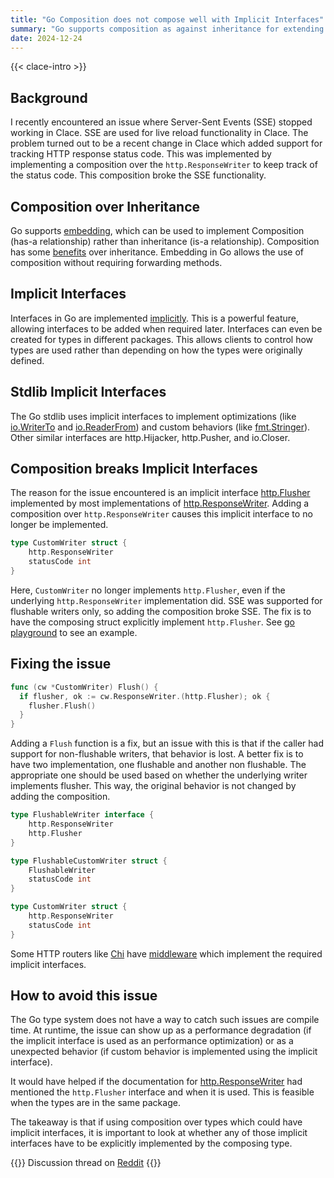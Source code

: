 ```yaml
---
title: "Go Composition does not compose well with Implicit Interfaces"
summary: "Go supports composition as against inheritance for extending behavior. Composition can break code which uses implicit interfaces."
date: 2024-12-24
---
```


{{< clace-intro >}}

## Background

I recently encountered an issue where Server-Sent Events (SSE) stopped working in Clace. SSE are used for live reload functionality in Clace. The problem turned out to be a recent change in Clace which added support for tracking HTTP response status code. This was implemented by implementing a composition over the `http.ResponseWriter` to keep track of the status code. This composition broke the SSE functionality.

## Composition over Inheritance

Go supports [embedding](https://go.dev/doc/effective_go#embedding), which can be used to implement Composition (has-a relationship) rather than inheritance (is-a relationship). Composition has some [benefits](https://en.wikipedia.org/wiki/Composition_over_inheritance#Benefits) over inheritance. Embedding in Go allows the use of composition without requiring forwarding methods.

## Implicit Interfaces

Interfaces in Go are implemented [implicitly](https://go.dev/tour/methods/10). This is a powerful feature, allowing interfaces to be added when required later. Interfaces can even be created for types in different packages. This allows clients to control how types are used rather than depending on how the types were originally defined.

## Stdlib Implicit Interfaces

The Go stdlib uses implicit interfaces to implement optimizations (like [io.WriterTo](https://pkg.go.dev/io#WriterTo) and [io.ReaderFrom](https://pkg.go.dev/io#ReaderFrom)) and custom behaviors (like [fmt.Stringer](https://pkg.go.dev/fmt#Stringer)). Other similar interfaces are http.Hijacker, http.Pusher, and io.Closer.

## Composition breaks Implicit Interfaces

The reason for the issue encountered is an implicit interface [http.Flusher](https://pkg.go.dev/net/http#Flusher) implemented by most implementations of [http.ResponseWriter](https://pkg.go.dev/net/http#ResponseWriter). Adding a composition over `http.ResponseWriter` causes this implicit interface to no longer be implemented.

```go
type CustomWriter struct {
	http.ResponseWriter
	statusCode int
}
```

Here, `CustomWriter` no longer implements `http.Flusher`, even if the underlying `http.ResponseWriter` implementation did. SSE was supported for flushable writers only, so adding the composition broke SSE. The fix is to have the composing struct explicitly implement `http.Flusher`. See [go playground](https://go.dev/play/p/IQ4qtCzjaTC) to see an example.

## Fixing the issue

```go
func (cw *CustomWriter) Flush() {
  if flusher, ok := cw.ResponseWriter.(http.Flusher); ok {
    flusher.Flush()
  }
}
```

Adding a `Flush` function is a fix, but an issue with this is that if the caller had support for non-flushable writers, that behavior is lost. A better fix is to have two implementation, one flushable and another non flushable. The appropriate one should be used based on whether the underlying writer implements flusher. This way, the original behavior is not changed by adding the composition.

```go
type FlushableWriter interface {
	http.ResponseWriter
	http.Flusher
}

type FlushableCustomWriter struct {
	FlushableWriter
	statusCode int
}

type CustomWriter struct {
	http.ResponseWriter
	statusCode int
}
```

Some HTTP routers like [Chi](https://go-chi.io/#/README) have [middleware](https://pkg.go.dev/github.com/go-chi/chi/middleware#NewWrapResponseWriter) which implement the required implicit interfaces.

## How to avoid this issue

The Go type system does not have a way to catch such issues are compile time. At runtime, the issue can show up as a performance degradation (if the implicit interface is used as an performance optimization) or as a unexpected behavior (if custom behavior is implemented using the implicit interface).

It would have helped if the documentation for [http.ResponseWriter](https://pkg.go.dev/net/http#ResponseWriter) had mentioned the `http.Flusher` interface and when it is used. This is feasible when the types are in the same package.

The takeaway is that if using composition over types which could have implicit interfaces, it is important to look at whether any of those implicit interfaces have to be explicitly implemented by the composing type.

{{<callout emoji="💬" >}}
Discussion thread on [Reddit](https://www.reddit.com/r/golang/comments/1hm54r4/go_composition_can_break_implicit_interfaces/)
{{</callout>}}
